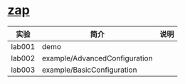 # [zap](https://github.com/uber-gogo/zap)

|实验|简介|说明|
|---|---|---|
|lab001|demo| |
|lab002|example/AdvancedConfiguration| |
|lab003|example/BasicConfiguration| |
